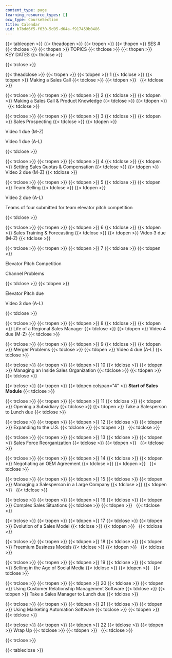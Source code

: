 ```yaml
---
content_type: page
learning_resource_types: []
ocw_type: CourseSection
title: Calendar
uid: b7bdd6f5-f630-5d95-d64a-f917459b0486
---
```


{{< tableopen >}}
{{< theadopen >}}
{{< tropen >}}
{{< thopen >}}
SES #
{{< thclose >}}
{{< thopen >}}
TOPICS
{{< thclose >}}
{{< thopen >}}
KEY DATES
{{< thclose >}}

{{< trclose >}}

{{< theadclose >}}
{{< tropen >}}
{{< tdopen >}}
1
{{< tdclose >}}
{{< tdopen >}}
Making a Sales Call
{{< tdclose >}}
{{< tdopen >}}
 
{{< tdclose >}}

{{< trclose >}}
{{< tropen >}}
{{< tdopen >}}
2
{{< tdclose >}}
{{< tdopen >}}
Making a Sales Call & Product Knowledge
{{< tdclose >}}
{{< tdopen >}}
 
{{< tdclose >}}

{{< trclose >}}
{{< tropen >}}
{{< tdopen >}}
3
{{< tdclose >}}
{{< tdopen >}}
Sales Prospecting
{{< tdclose >}}
{{< tdopen >}}


Video 1 due (M-Z)

Video 1 due (A-L)


{{< tdclose >}}

{{< trclose >}}
{{< tropen >}}
{{< tdopen >}}
4
{{< tdclose >}}
{{< tdopen >}}
Setting Sales Quotas & Compensation
{{< tdclose >}}
{{< tdopen >}}
Video 2 due (M-Z)
{{< tdclose >}}

{{< trclose >}}
{{< tropen >}}
{{< tdopen >}}
5
{{< tdclose >}}
{{< tdopen >}}
Team Selling
{{< tdclose >}}
{{< tdopen >}}


Video 2 due (A-L)

Teams of four submitted for team elevator pitch competition


{{< tdclose >}}

{{< trclose >}}
{{< tropen >}}
{{< tdopen >}}
6
{{< tdclose >}}
{{< tdopen >}}
Sales Training & Forecasting
{{< tdclose >}}
{{< tdopen >}}
Video 3 due (M-Z)
{{< tdclose >}}

{{< trclose >}}
{{< tropen >}}
{{< tdopen >}}
7
{{< tdclose >}}
{{< tdopen >}}


Elevator Pitch Competition

Channel Problems


{{< tdclose >}}
{{< tdopen >}}


Elevator Pitch due

Video 3 due (A-L)


{{< tdclose >}}

{{< trclose >}}
{{< tropen >}}
{{< tdopen >}}
8
{{< tdclose >}}
{{< tdopen >}}
Life of a Regional Sales Manager
{{< tdclose >}}
{{< tdopen >}}
Video 4 due (M-Z)
{{< tdclose >}}

{{< trclose >}}
{{< tropen >}}
{{< tdopen >}}
9
{{< tdclose >}}
{{< tdopen >}}
Merger Problems
{{< tdclose >}}
{{< tdopen >}}
Video 4 due (A-L)
{{< tdclose >}}

{{< trclose >}}
{{< tropen >}}
{{< tdopen >}}
10
{{< tdclose >}}
{{< tdopen >}}
Managing an Inside Sales Organization
{{< tdclose >}}
{{< tdopen >}}
 
{{< tdclose >}}

{{< trclose >}}
{{< tropen >}}
{{< tdopen colspan="4" >}}
**Start of Sales Module**
{{< tdclose >}}

{{< trclose >}}
{{< tropen >}}
{{< tdopen >}}
11
{{< tdclose >}}
{{< tdopen >}}
Opening a Subsidiary
{{< tdclose >}}
{{< tdopen >}}
Take a Salesperson to Lunch due
{{< tdclose >}}

{{< trclose >}}
{{< tropen >}}
{{< tdopen >}}
12
{{< tdclose >}}
{{< tdopen >}}
Expanding to the U.S.
{{< tdclose >}}
{{< tdopen >}}
 
{{< tdclose >}}

{{< trclose >}}
{{< tropen >}}
{{< tdopen >}}
13
{{< tdclose >}}
{{< tdopen >}}
Sales Force Reorganization
{{< tdclose >}}
{{< tdopen >}}
 
{{< tdclose >}}

{{< trclose >}}
{{< tropen >}}
{{< tdopen >}}
14
{{< tdclose >}}
{{< tdopen >}}
Negotiating an OEM Agreement
{{< tdclose >}}
{{< tdopen >}}
 
{{< tdclose >}}

{{< trclose >}}
{{< tropen >}}
{{< tdopen >}}
15
{{< tdclose >}}
{{< tdopen >}}
Managing a Salesperson in a Large Company
{{< tdclose >}}
{{< tdopen >}}
 
{{< tdclose >}}

{{< trclose >}}
{{< tropen >}}
{{< tdopen >}}
16
{{< tdclose >}}
{{< tdopen >}}
Complex Sales Situations
{{< tdclose >}}
{{< tdopen >}}
 
{{< tdclose >}}

{{< trclose >}}
{{< tropen >}}
{{< tdopen >}}
17
{{< tdclose >}}
{{< tdopen >}}
Evolution of a Sales Model
{{< tdclose >}}
{{< tdopen >}}
 
{{< tdclose >}}

{{< trclose >}}
{{< tropen >}}
{{< tdopen >}}
18
{{< tdclose >}}
{{< tdopen >}}
Freemium Business Models
{{< tdclose >}}
{{< tdopen >}}
 
{{< tdclose >}}

{{< trclose >}}
{{< tropen >}}
{{< tdopen >}}
19
{{< tdclose >}}
{{< tdopen >}}
Selling in the Age of Social Media
{{< tdclose >}}
{{< tdopen >}}
 
{{< tdclose >}}

{{< trclose >}}
{{< tropen >}}
{{< tdopen >}}
20
{{< tdclose >}}
{{< tdopen >}}
Using Customer Relationship Management Software
{{< tdclose >}}
{{< tdopen >}}
Take a Sales Manager to Lunch due
{{< tdclose >}}

{{< trclose >}}
{{< tropen >}}
{{< tdopen >}}
21
{{< tdclose >}}
{{< tdopen >}}
Using Marketing Automation Software
{{< tdclose >}}
{{< tdopen >}}
 
{{< tdclose >}}

{{< trclose >}}
{{< tropen >}}
{{< tdopen >}}
22
{{< tdclose >}}
{{< tdopen >}}
Wrap Up
{{< tdclose >}}
{{< tdopen >}}
 
{{< tdclose >}}

{{< trclose >}}

{{< tableclose >}}